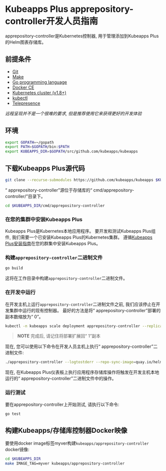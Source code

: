 # Kubeapps Plus apprepository-controller开发人员指南

apprepository-controller是Kubernetes控制器, 用于管理添加到Kubeapps Plus的Helm图表存储库。

## 前提条件

- [Git](https://git-scm.com/)
- [Make](https://www.gnu.org/software/make/)
- [Go programming language](https://golang.org/dl/)
- [Docker CE](https://www.docker.com/community-edition)
- [Kubernetes cluster (v1.8+)](https://kubernetes.io/docs/setup/pick-right-solution/)
- [kubectl](https://kubernetes.io/docs/tasks/tools/install-kubectl/)
- [Telepresence](https://telepresence.io)

*远程呈现并不是一个很难的要求, 但是推荐使用它来获得更好的开发体验*

## 环境

```bash
export GOPATH=~/gopath
export PATH=$GOPATH/bin:$PATH
export KUBEAPPS_DIR=$GOPATH/src/github.com/kubeapps/kubeapps
```

## 下载Kubeapps Plus源代码

```bash
git clone --recurse-submodules https://github.com/kubeapps/kubeapps $KUBEAPPS_DIR
```

“ apprepository-controller”源位于存储库的“ cmd/apprepository-controller/”目录下。

```bash
cd $KUBEAPPS_DIR/cmd/apprepository-controller
```

### 在您的集群中安装Kubeapps Plus

Kubeapps Plus是Kubernetes本地应用程序。 要开发和测试Kubeapps Plus组件, 我们需要一个已安装Kubeapps Plus的Kubernetes集群。 遵循[Kubeapps Plus安装指南](../../chart/kubeapps/README.md)在您的群集中安装Kubeapps Plus。

### 构建`apprepository-controller`二进制文件

```bash
go build
```

这将在工作目录中构建`apprepository-controller`二进制文件。

### 在开发中运行

在开发主机上运行`apprepository-controller`二进制文件之前, 我们应该停止在开发集群中运行的现有控制器。 最好的方法是将“ apprepository-controller”部署的副本数缩放为“ 0”。

```bash
kubectl -n kubeapps scale deployment apprepository-controller --replicas=0
```

> **NOTE** 完成后, 请记住将部署扩展回“ 1”副本

现在, 您可以使用以下命令在开发人员主机上执行“ apprepository-controller”二进制文件: 

```bash
./apprepository-controller --logtostderr --repo-sync-image=quay.io/helmpack/chart-repo:myver --kubeconfig ~/.kube/config
```

现在, 在Kubeapps Plus仪表板上执行应用程序存储库操作将触发在开发主机本地运行的“ apprepository-controller”二进制文件中的操作。

### 运行测试

要在apprepository-controller上开始测试, 请执行以下命令: 

```bash
go test
```

## 构建Kubeapps/存储库控制器Docker映像

要使用docker image标签myver构建`kubeapps/apprepository-controller` docker镜像: 

```bash
cd $KUBEAPPS_DIR
make IMAGE_TAG=myver kubeapps/apprepository-controller
```
